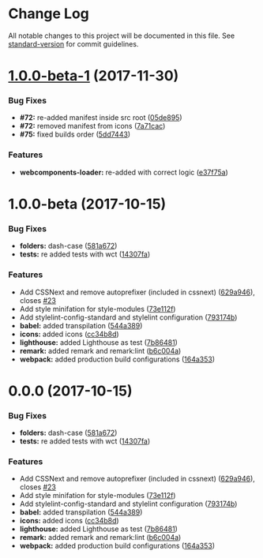 # Change Log

All notable changes to this project will be documented in this file. See [standard-version](https://github.com/conventional-changelog/standard-version) for commit guidelines.

<a name="1.0.0-beta-1"></a>
# [1.0.0-beta-1](https://github.com/PolymerX/polymer-skeleton/compare/v1.0.0-beta...v1.0.0-beta-1) (2017-11-30)


### Bug Fixes

* **#72:** re-added manifest inside src root  ([05de895](https://github.com/PolymerX/polymer-skeleton/commit/05de895))
* **#72:** removed manifest from icons ([7a71cac](https://github.com/PolymerX/polymer-skeleton/commit/7a71cac))
* **#75:** fixed builds order ([5dd7443](https://github.com/PolymerX/polymer-skeleton/commit/5dd7443))


### Features

* **webcomponents-loader:** re-added with correct logic ([e37f75a](https://github.com/PolymerX/polymer-skeleton/commit/e37f75a))



<a name="1.0.0-beta"></a>
# 1.0.0-beta (2017-10-15)


### Bug Fixes

* **folders:** dash-case ([581a672](https://github.com/PolymerX/polymer-skeleton/commit/581a672))
* **tests:** re added tests with wct ([14307fa](https://github.com/PolymerX/polymer-skeleton/commit/14307fa))


### Features

* Add CSSNext and remove autoprefixer (included in cssnext) ([629a946](https://github.com/PolymerX/polymer-skeleton/commit/629a946)), closes [#23](https://github.com/PolymerX/polymer-skeleton/issues/23)
* Add style minifation for style-modules ([73e112f](https://github.com/PolymerX/polymer-skeleton/commit/73e112f))
* Add stylelint-config-standard and stylelint configuration ([793174b](https://github.com/PolymerX/polymer-skeleton/commit/793174b))
* **babel:** added transpilation ([544a389](https://github.com/PolymerX/polymer-skeleton/commit/544a389))
* **icons:** added icons ([cc34b8d](https://github.com/PolymerX/polymer-skeleton/commit/cc34b8d))
* **lighthouse:** added Lighthouse as test ([7b86481](https://github.com/PolymerX/polymer-skeleton/commit/7b86481))
* **remark:** added remark and remark:lint ([b6c004a](https://github.com/PolymerX/polymer-skeleton/commit/b6c004a))
* **webpack:** added production build configurations ([164a353](https://github.com/PolymerX/polymer-skeleton/commit/164a353))



<a name="0.0.0"></a>
# 0.0.0 (2017-10-15)


### Bug Fixes

* **folders:** dash-case ([581a672](https://github.com/PolymerX/polymer-skeleton/commit/581a672))
* **tests:** re added tests with wct ([14307fa](https://github.com/PolymerX/polymer-skeleton/commit/14307fa))


### Features

* Add CSSNext and remove autoprefixer (included in cssnext) ([629a946](https://github.com/PolymerX/polymer-skeleton/commit/629a946)), closes [#23](https://github.com/PolymerX/polymer-skeleton/issues/23)
* Add style minifation for style-modules ([73e112f](https://github.com/PolymerX/polymer-skeleton/commit/73e112f))
* Add stylelint-config-standard and stylelint configuration ([793174b](https://github.com/PolymerX/polymer-skeleton/commit/793174b))
* **babel:** added transpilation ([544a389](https://github.com/PolymerX/polymer-skeleton/commit/544a389))
* **icons:** added icons ([cc34b8d](https://github.com/PolymerX/polymer-skeleton/commit/cc34b8d))
* **lighthouse:** added Lighthouse as test ([7b86481](https://github.com/PolymerX/polymer-skeleton/commit/7b86481))
* **remark:** added remark and remark:lint ([b6c004a](https://github.com/PolymerX/polymer-skeleton/commit/b6c004a))
* **webpack:** added production build configurations ([164a353](https://github.com/PolymerX/polymer-skeleton/commit/164a353))
